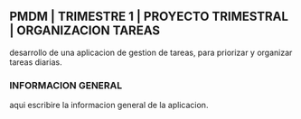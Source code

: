 ##  PMDM | TRIMESTRE 1 | PROYECTO TRIMESTRAL | ORGANIZACION TAREAS
desarrollo de una aplicacion de gestion de tareas, para priorizar y organizar tareas diarias.
###   INFORMACION GENERAL
aqui escribire la informacion general de la aplicacion.